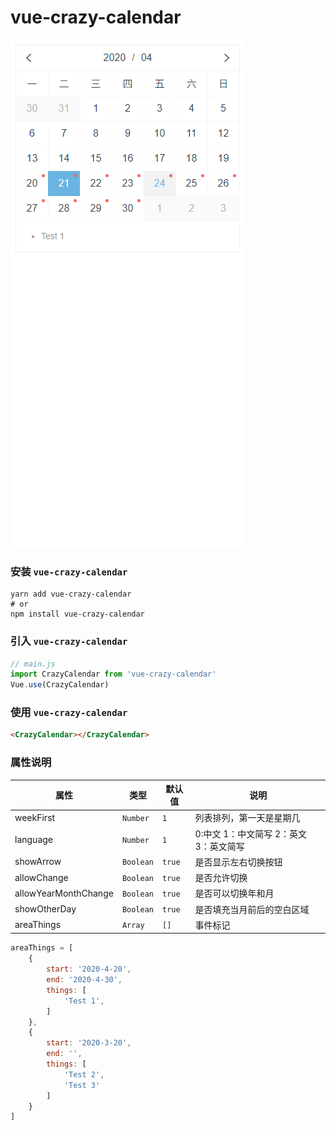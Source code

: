 # vue-crazy-calendar

![screenShot](https://github.com/crazy-hope/vue-crazy-calendar/blob/master/screenshot/calendar.png)

### 安装 `vue-crazy-calendar`
``` shell
yarn add vue-crazy-calendar
# or
npm install vue-crazy-calendar
```

### 引入 `vue-crazy-calendar`
``` javascript
// main.js
import CrazyCalendar from 'vue-crazy-calendar'
Vue.use(CrazyCalendar)
```

### 使用 `vue-crazy-calendar`
``` html
<CrazyCalendar></CrazyCalendar>
```

### 属性说明
| 属性 | 类型 | 默认值 | 说明 |
|-|-|-|-|
| weekFirst | `Number` | `1` | 列表排列，第一天是星期几 |
| language | `Number` | `1` | 0:中文 1：中文简写 2：英文  3：英文简写 |
| showArrow | `Boolean` | `true` | 是否显示左右切换按钮 |
| allowChange | `Boolean` | `true` | 是否允许切换 |
| allowYearMonthChange | `Boolean` | `true` | 是否可以切换年和月 |
| showOtherDay | `Boolean` | `true` | 是否填充当月前后的空白区域 |
| areaThings | `Array` | `[]` | 事件标记 |

``` javascript
areaThings = [
    {
        start: '2020-4-20',
        end: '2020-4-30',
        things: [
            'Test 1',
        ]
    },
    {
        start: '2020-3-20',
        end: '',
        things: [
            'Test 2',
            'Test 3'
        ]
    }
]
```